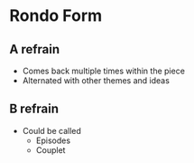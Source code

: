 # Rondo Form

## A refrain

- Comes back multiple times within the piece
- Alternated with other themes and ideas

## B refrain

- Could be called
	- Episodes
	- Couplet
